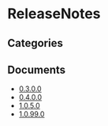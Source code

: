 # ReleaseNotes

## Categories


## Documents
- [0.3.0.0](0.3.0.0.md)
- [0.4.0.0](0.4.0.0.md)
- [1.0.5.0](1.0.5.0.md)
- [1.0.99.0](1.0.99.0.md)